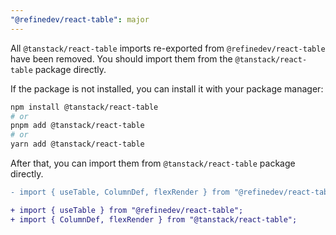 ```yaml
---
"@refinedev/react-table": major
---
```


All `@tanstack/react-table` imports re-exported from `@refinedev/react-table` have been removed. You should import them from the `@tanstack/react-table` package directly.

If the package is not installed, you can install it with your package manager:

```bash
npm install @tanstack/react-table
# or
pnpm add @tanstack/react-table
# or
yarn add @tanstack/react-table
```

After that, you can import them from `@tanstack/react-table` package directly.

```diff
- import { useTable, ColumnDef, flexRender } from "@refinedev/react-table";

+ import { useTable } from "@refinedev/react-table";
+ import { ColumnDef, flexRender } from "@tanstack/react-table";
```

